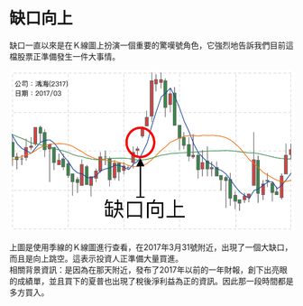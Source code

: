 # 缺口向上

缺口一直以來是在Ｋ線圖上扮演一個重要的驚嘆號角色，它強烈地告訴我們目前這檔股票正準備發生一件大事情。

![](../../../.gitbook/assets/que-kou-xiang-shang-li-zi-.png)

上圖是使用季線的Ｋ線圖進行查看，在2017年3月31號附近，出現了一個大缺口，而且是向上跳空。這表示投資人正準備大量買進。  
相關背景資訊：是因為在那天附近，發布了2017年以前的一年財報，創下出亮眼的成績單，並且買下的夏普也出現了稅後淨利益為正的資訊。因此那一段時間都是多方買入。



